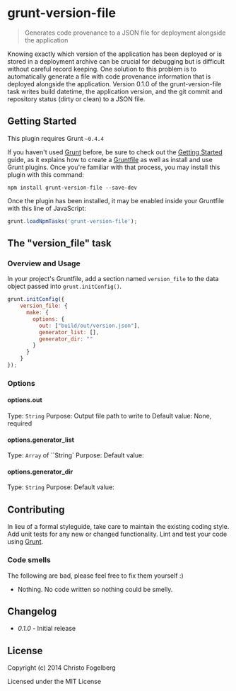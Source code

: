 # grunt-version-file

> Generates code provenance to a JSON file for deployment alongside the application

Knowing exactly which version of the application has been deployed or is stored in a deployment archive can be crucial for debugging but is difficult without careful record keeping. One solution to this problem is to automatically generate a file with code provenance information that is deployed alongside the application. Version 0.1.0 of the grunt-version-file task writes build datetime, the application version, and the git commit and repository status (dirty or clean) to a JSON file.

## Getting Started

This plugin requires Grunt `~0.4.4`

If you haven't used [Grunt](http://gruntjs.com/) before, be sure to check out the [Getting Started](http://gruntjs.com/getting-started) guide, as it explains how to create a [Gruntfile](http://gruntjs.com/sample-gruntfile) as well as install and use Grunt plugins. Once you're familiar with that process, you may install this plugin with this command:

```shell
npm install grunt-version-file --save-dev
```

Once the plugin has been installed, it may be enabled inside your Gruntfile with this line of JavaScript:

```js
grunt.loadNpmTasks('grunt-version-file');
```

## The "version_file" task

### Overview and Usage
In your project's Gruntfile, add a section named `version_file` to the data object passed into `grunt.initConfig()`.

```js
grunt.initConfig({
    version_file: {
      make: {
        options: {
          out: ["build/out/version.json"],
          generator_list: [],
          generator_dir: ""
        }
      }
    }
});
```

### Options

#### options.out
Type: `String`
Purpose: Output file path to write to
Default value: None, required

#### options.generator_list
Type: `Array` of ``String`
Purpose:
Default value:

#### options.generator_dir
Type: `String`
Purpose:
Default value:

## Contributing

In lieu of a formal styleguide, take care to maintain the existing coding style. Add unit tests for any new or changed functionality. Lint and test your code using [Grunt](http://gruntjs.com/).

### Code smells

The following are bad, please feel free to fix them yourself :)

- Nothing. No code written so nothing could be smelly.

## Changelog

- _0.1.0_ - Initial release

## License

Copyright (c) 2014 Christo Fogelberg

Licensed under the MIT License

